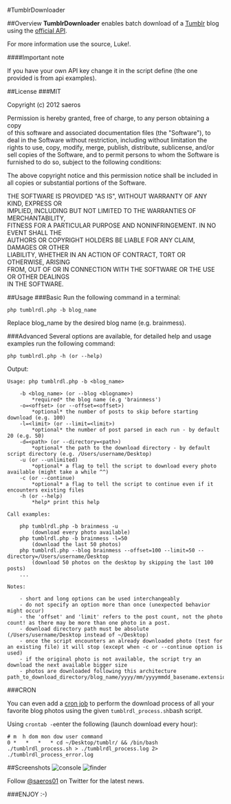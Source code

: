 #TumblrDownloader

##Overview
**TumblrDownloader** enables batch download of a [Tumblr](http://www.tumblr.com/) blog using the [official API](http://www.tumblr.com/api/).

For more information use the source, Luke!.

####Important note

If you have your own API key change it in the script define (the one provided is from api examples).


##License
###MIT

Copyright (c) 2012 saeros
 
Permission is hereby granted, free of charge, to any person obtaining a copy<br />
of this software and associated documentation files (the "Software"), to<br />
deal in the Software without restriction, including without limitation the<br />
rights to use, copy, modify, merge, publish, distribute, sublicense, and/or<br />
sell copies of the Software, and to permit persons to whom the Software is<br />
furnished to do so, subject to the following conditions:

The above copyright notice and this permission notice shall be included in<br />
all copies or substantial portions of the Software.
 
THE SOFTWARE IS PROVIDED "AS IS", WITHOUT WARRANTY OF ANY KIND, EXPRESS OR<br />
IMPLIED, INCLUDING BUT NOT LIMITED TO THE WARRANTIES OF MERCHANTABILITY,<br />
FITNESS FOR A PARTICULAR PURPOSE AND NONINFRINGEMENT. IN NO EVENT SHALL THE<br />
AUTHORS OR COPYRIGHT HOLDERS BE LIABLE FOR ANY CLAIM, DAMAGES OR OTHER<br/>
LIABILITY, WHETHER IN AN ACTION OF CONTRACT, TORT OR OTHERWISE, ARISING<br />
FROM, OUT OF OR IN CONNECTION WITH THE SOFTWARE OR THE USE OR OTHER DEALINGS<br />
IN THE SOFTWARE.


##Usage
###Basic
Run the following command in a terminal:

	php tumblrdl.php -b blog_name

Replace blog_name by the desired blog name (e.g. brainmess).

###Advanced
Several options are available, for detailed help and usage examples run the following command:

	php tumblrdl.php -h (or --help)
	
Output:

	Usage: php tumblrdl.php -b <blog_name>

		-b <blog_name> (or --blog <blogname>)
			*required* the blog name (e.g 'brainmess')
		-o=<offset> (or --offset=<offset>)
			*optional* the number of posts to skip before starting download (e.g. 100)
		-l=<limit> (or --limit=<limit>)
			*optional* the number of post parsed in each run - by default 20 (e.g. 50)
		-d=<path> (or --directory=<path>)
			*optional* the path to the download directory - by default script directory (e.g. /Users/username/Desktop)
		-u (or --unlimited)
			*optional* a flag to tell the script to download every photo available (might take a while ^^)
		-c (or --continue)
			*optional* a flag to tell the script to continue even if it encounters existing files
		-h (or --help)
			*help* print this help

	Call examples:

		php tumblrdl.php -b brainmess -u 
			(download every photo available)
		php tumblrdl.php -b brainmess -l=50 
			(download the last 50 photos)
		php tumblrdl.php --blog brainmess --offset=100 --limit=50 --directory=/Users/username/Desktop 
			(download 50 photos on the desktop by skipping the last 100 posts)
		...

	Notes:

		- short and long options can be used interchangeably
		- do not specify an option more than once (unexpected behavior might occur)
		- the 'offset' and 'limit' refers to the post count, not the photo count! as there may be more than one photo in a post.
		- download directory path must be absolute (/Users/username/Desktop instead of ~/Desktop)
		- once the script encounters an already downloaded photo (test for an existing file) it will stop (except when -c or --continue option is used)
		- if the original photo is not available, the script try an download the next available bigger size
		- photos are downloaded following this architecture path_to_download_directory/blog_name/yyyy/mm/yyyymmdd_basename.extension

###CRON

You can even add a [cron job](http://corenominal.org/howto-setup-a-crontab-file/) to perform the download process of all your favorite blog photos using the given `tumblrdl_process.sh`bash script.

Using `crontab -e`enter the following (launch download every hour):

	# m  h dom mon dow user	command
	0 *   *   *   * cd ~/Desktop/tumblr/ && /bin/bash ./tumblrdl_process.sh > ./tumblrdl_process.log 2> ./tumblrdl_process_error.log

##Screenshots
![console](http://saeros.be/images/tumblrdl/tumblrdl-console-2.png)
![finder](http://saeros.be/images/tumblrdl/tumblrdl-finder-2.png)

Follow [@saeros01](http://twitter.com/saeros01) on Twitter for the latest news.

###ENJOY :-)
